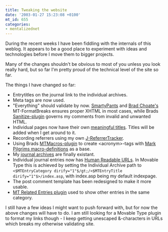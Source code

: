 ```yaml
---
title: Tweaking the website
date: '2003-01-27 15:23:08 +0100'
mt_id: 655
categories:
- mentalizednet
---
```

During the recent weeks I have been fiddling with the internals of this weblog. It appears to be a good place to experiment with ideas and technologies before I move them to bigger projects.

Many of the changes shouldn't be obvious to most of you unless you look really hard, but so far I'm pretty proud of the technical level of the site so far.

<!--more-->

The things I have changed so far:

<ul>

<li>Entrytitles on the journal link to the individual archives.</li>

<li>Meta tags are now used.</li>

<li>"Everything" should validate by now. <a href="http://daringfireball.net/projects/smartypants/">SmartyPants</a> and <a href="http://www.bradchoate.com/">Brad Choate's</a> MT-FormatBreaks ensures proper XHTML in most cases, while Brads <a href="http://www.bradchoate.com/past/mtsanitize.php">Sanitize-plugin</a> governs my comments from invalid and unwanted HTML.</li>

<li>Individual pages now have their own <a href="http://diveintoaccessibility.org/day_8_constructing_meaningful_page_titles.html">meaningful titles</a>. Titles will be added when I get around to it.</li>

<li>Recording referrers using my own <a href="http://www.mentalized.net/docs/projects/j-referrertracker/">J-ReferrerTracker</a>.</li>

<li>Using Brads <a href="http://www.bradchoate.com/past/mtmacros.php">MTMacros-plugin</a> to create &lt;acronym&gt;-tags with <a href="http://diveintomark.org/inc/macros">Mark Pilgrims macro-definitions</a> as a base.

<li>My <a href="/journal/archives/">journal archives</a> are finally existant.</li>

<li>Individual journal entries now has <a href="http://www.adaptivepath.com/publications/essays/archives/000058.php">Human Readable URLs</a>. In Movable Type this is achieved by setting the Individual Archive path to <code>&lt;$MTEntryCategory dirify="1"$/gt;/&lt;$MTEntryTitle dirify="1"$&gt;/index.asp</code>, with index.asp being my default indexpage.</li>

<li>The post comment template has been redesigned to make it more usable.</li>

<li><a href="http://www.kalsey.com/2002/07/related_entries_plugin/">MT Related Entries plugin</a> used to show other entries in the same category.</li>
</ul>

I still have a few ideas I might want to push forward with, but for now the above changes will have to do. I am still looking for a Movable Type plugin to format my links though - I keep getting unescaped &amp;-characters in URLs which breaks my otherwise validating site.
